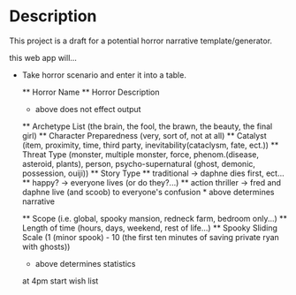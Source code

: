 # Description
This project is a draft for a potential horror narrative template/generator.





this web app will...

* Take horror scenario and enter it into a table.


  ** Horror Name
  ** Horror Description
    * above does not effect output

  ** Archetype List (the brain, the fool, the brawn, the beauty, the final girl)
  ** Character Preparedness (very, sort of, not at all)
  ** Catalyst (item, proximity, time, third party, inevitability(cataclysm, fate, ect.))
  ** Threat Type (monster, multiple monster, force, phenom.(disease, asteroid, plants), person, psycho-supernatural (ghost, demonic, possession, ouiji))
  ** Story Type
    ** traditional -> daphne dies first, ect...
    ** happy? -> everyone lives (or do they?...)
    ** action thriller -> fred and daphne live (and scoob) to everyone's confusion
      * above determines narrative

  ** Scope (i.e. global, spooky mansion, redneck farm, bedroom only...)
  ** Length of time (hours, days, weekend, rest of life...)
  ** Spooky Sliding Scale (1 (minor spook) - 10 (the first ten minutes of saving private ryan with ghosts))
  * above determines statistics

  at 4pm start wish list
